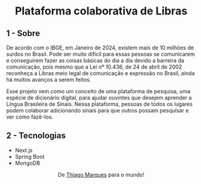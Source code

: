 <h1 align=center>Plataforma colaborativa de Libras</h1>

## 1 - Sobre

De acordo com o IBGE, em Janeiro de 2024, existem mais de 10 milhões de surdos no Brasil. Pode ser muito difícil para essas pessoas se comunicarem e conseguirem fazer as coisas básicas do dia a dia devido a barreira da comunicação, pois mesmo que a Lei nº 10.436, de 24 de abril de 2002 reconheça a Libras meio legal de comunicação e expressão no Brasil, ainda há muitos avanços a serem feitos. 

Esse projeto vem como um conceito de uma plataforma de pesquisa, uma espécie de dicionário digital, para ajudar ouvintes que desejem aprender a Língua Brasileira de Sinais. Nessa plataforma, pessoas de todos os lugares podem colaborar adicionando sinais para que outros possam pesquisar e ver como fazê-los.

## 2 - Tecnologias

- Next.js
- Spring Boot
- MongoDB

<p align="center">De <a href="https://www.linkedin.com/in/thiagomslv/">Thiago Marques</a> para o mundo!</p>